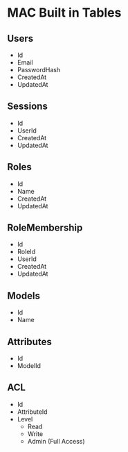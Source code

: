 # MAC Built in Tables
## Users
- Id
- Email
- PasswordHash
- CreatedAt
- UpdatedAt

## Sessions
- Id
- UserId
- CreatedAt
- UpdatedAt

## Roles
- Id
- Name
- CreatedAt
- UpdatedAt


## RoleMembership
- Id
- RoleId
- UserId
- CreatedAt
- UpdatedAt

## Models
- Id
- Name


## Attributes
- Id
- ModelId

## ACL
- Id
- AttributeId
- Level
  - Read
  - Write
  - Admin (Full Access)
